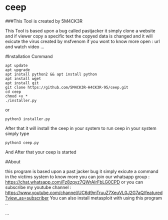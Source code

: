 # ceep

###This Tool is created by 5M4CK3R

This Tool is based upon a bug called pastjacker it simply clone a website and if viewer copy a specific text the copyed data is changed and it will exicute the virus created by msfvenom if you wont to know more open :    url and watch video ...

#Installation Command

```
apt update
apt upgrade
apt install python2 && apt install python
apt install wget
apt install git
git clone https://github.com/5M4CK3R-H4CK3R-95/ceep.git
cd ceep
chmod +x *
./installer.py 
```
or 
```
python3 installer.py

```
After that it will install the ceep in your system to run ceep in your system simply type

```
python3 ceep.py
```
And After that your ceep is started

#About

this program is based upon a past jacker bug it simply exicute a command in the victims system to know more you can join 
our whatsapp group : https://chat.whatsapp.com/Fz8zqyz7QWrAIrFbLG0CPD 
or you can subscribe my youtube channel : https://www.youtube.com/channel/UC6d9mTruuZ7XeuVL0J2G7aQ/featured?view_as=subscriber
You can also install metasploit with using this program ..

...
